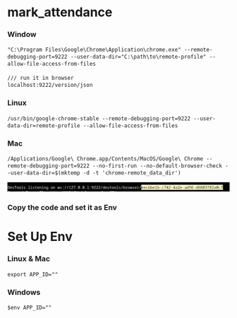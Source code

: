 # mark_attendance


### Window
```windows
"C:\Program Files\Google\Chrome\Application\chrome.exe" --remote-debugging-port=9222 --user-data-dir="C:\path\to\remote-profile" --allow-file-access-from-files

/// run it in browser
localhost:9222/version/json
```

### Linux
```linux
/usr/bin/google-chrome-stable --remote-debugging-port=9222 --user-data-dir=remote-profile --allow-file-access-from-files
```

### Mac
```macos
/Applications/Google\ Chrome.app/Contents/MacOS/Google\ Chrome --remote-debugging-port=9222 --no-first-run --no-default-browser-check --user-data-dir=$(mktemp -d -t 'chrome-remote_data_dir')
```

![Ref Image](./assets/image.png)

### Copy the code and set it as Env

# Set Up Env
### Linux & Mac
```
export APP_ID=""
```

### Windows
```
$env APP_ID=""
```
